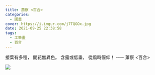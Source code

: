 ```yaml
---
title: 蕭察 <百合>
categories:
  - 國畫
cover: https://i.imgur.com/j7TQGOx.jpg
date: 2021-09-25 22:38:58
tags:
  - 工筆畫
  - 百合
---
```


接葉有多種，
開花無異色。
含露或低垂，
從風時偃仰！
---- 蕭察 <百合>

![](https://i.imgur.com/j7TQGOx.jpg)

